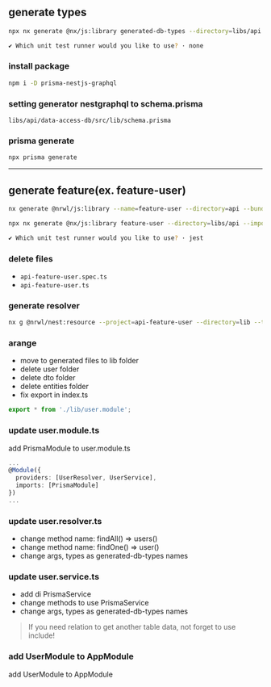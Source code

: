 ## generate types

```bash
npx nx generate @nx/js:library generated-db-types --directory=libs/api --importPath=@libs/api/generated-db-types --tags=scope:api --bundler=swc

✔ Which unit test runner would you like to use? · none
```

### install package

```bash
npm i -D prisma-nestjs-graphql
```

### setting generator nestgraphql to schema.prisma

`libs/api/data-access-db/src/lib/schema.prisma`

### prisma generate

```bash
npx prisma generate
```

---

## generate feature(ex. feature-user)

```bash
nx generate @nrwl/js:library --name=feature-user --directory=api --bundler=swc --tags "scope:api"

npx nx generate @nx/js:library feature-user --directory=libs/api --importPath=@libs/api/feature-user --tags=scope:api --bundler=swc

✔ Which unit test runner would you like to use? · jest
```

### delete files

- `api-feature-user.spec.ts`
- `api-feature-user.ts`

### generate resolver

```bash
nx g @nrwl/nest:resource --project=api-feature-user --directory=lib --type="graphql-code-first" --crud --name user
```

### arange

- move to generated files to lib folder
- delete user folder
- delete dto folder
- delete entities folder
- fix export in index.ts

```ts
export * from './lib/user.module';
```

### update user.module.ts

add PrismaModule to user.module.ts

```ts
...
@Module({
  providers: [UserResolver, UserService],
  imports: [PrismaModule]
})
...
```

### update user.resolver.ts

- change method name: findAll() => users()
- change method name: findOne() => user()
- change args, types as generated-db-types names

### update user.service.ts

- add di PrismaService
- change methods to use PrismaService
- change args, types as generated-db-types names

> If you need relation to get another table data, not forget to use include!

### add UserModule to AppModule

add UserModule to AppModule
